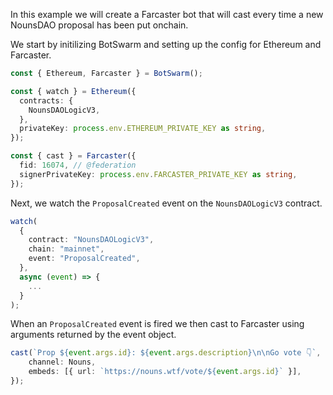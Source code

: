 In this example we will create a Farcaster bot that will cast every time a new NounsDAO proposal has been put onchain.

We start by initilizing BotSwarm and setting up the config for Ethereum and Farcaster.

```ts
const { Ethereum, Farcaster } = BotSwarm();

const { watch } = Ethereum({
  contracts: {
    NounsDAOLogicV3,
  },
  privateKey: process.env.ETHEREUM_PRIVATE_KEY as string,
});

const { cast } = Farcaster({
  fid: 16074, // @federation
  signerPrivateKey: process.env.FARCASTER_PRIVATE_KEY as string,
});
```

Next, we watch the `ProposalCreated` event on the `NounsDAOLogicV3` contract.

```ts
watch(
  {
    contract: "NounsDAOLogicV3",
    chain: "mainnet",
    event: "ProposalCreated",
  },
  async (event) => {
    ...
  }
);
```

When an `ProposalCreated` event is fired we then cast to Farcaster using arguments returned by the event object.

```ts
cast(`Prop ${event.args.id}: ${event.args.description}\n\nGo vote 👇`, {
    channel: Nouns,
    embeds: [{ url: `https://nouns.wtf/vote/${event.args.id}` }],
});
```